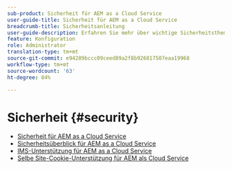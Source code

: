 ```yaml
---
sub-product: Sicherheit für AEM as a Cloud Service
user-guide-title: Sicherheit für AEM as a Cloud Service
breadcrumb-title: Sicherheitsanleitung
user-guide-description: Erfahren Sie mehr über wichtige Sicherheitsthemen zu Experience Manager as a Cloud Service.
feature: Konfiguration
role: Administrator
translation-type: tm+mt
source-git-commit: e94289bccc09ceed89a2f8b926817507eaa19968
workflow-type: tm+mt
source-wordcount: '63'
ht-degree: 84%

---
```



# Sicherheit {#security}

+ [Sicherheit für AEM as a Cloud Service](/help/security/home.md)
+ [Sicherheitsüberblick für AEM as a Cloud Service](/help/security/cloud-service-security-overview.md)
+ [IMS-Unterstützung für AEM as a Cloud Service](ims-support.md)
+ [Selbe Site-Cookie-Unterstützung für AEM als Cloud Service](/help/security/same-site-cookie-support.md)
